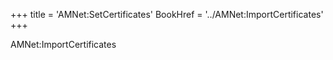 +++
title = 'AMNet:SetCertificates'
BookHref = '../AMNet:ImportCertificates'
+++

AMNet:ImportCertificates
